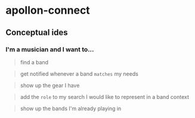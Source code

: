# apollon-connect

## Conceptual ides
### I'm a musician and I want to...

> find a band

> get notified whenever a band `matches` my needs

> show up the gear I have

> add the `role` to my search I would like to represent in a band context

> show up the bands I'm already playing in

> 
